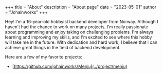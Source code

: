 +++
title = "About"
description = "About page"
date = "2023-05-01"
author = "Johainworks"
+++

Hey! I'm a 16-year-old hobbyist backend developer from Norway. Although I haven't had the chance to work on many projects, I'm really passionate about programming and enjoy taking on challenging problems. I'm always learning and improving my skills, and I'm excited to see where this hobby will take me in the future. With dedication and hard work, I believe that I can achieve great things in the field of backend development.

Here are a few of my favorite projects:

+ [https://github.com/johainworks/Menju](../project/menju)
